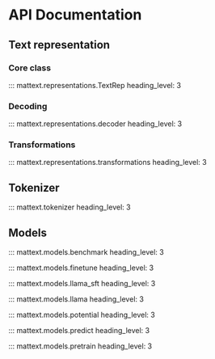 # API Documentation 


## Text representation

### Core class 

::: mattext.representations.TextRep
    heading_level: 3


### Decoding 

::: mattext.representations.decoder 
    heading_level: 3

### Transformations

::: mattext.representations.transformations 
    heading_level: 3

## Tokenizer 

::: mattext.tokenizer 
    heading_level: 3


## Models  

::: mattext.models.benchmark
    heading_level: 3

::: mattext.models.finetune
    heading_level: 3

::: mattext.models.llama_sft
    heading_level: 3

::: mattext.models.llama
    heading_level: 3

::: mattext.models.potential
    heading_level: 3

::: mattext.models.predict
    heading_level: 3

::: mattext.models.pretrain
    heading_level: 3

<!-- ## Dataprep


::: mattext.dataprep
    heading_level: 3 -->